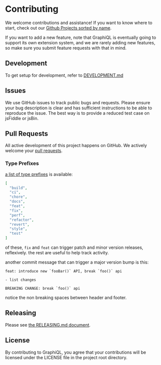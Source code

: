 # Contributing

We welcome contributions and assistance! If you want to know where to start,
check out our
[Github Projects sorted by name](https://github.com/graphql/graphiql/projects?query=is%3Aopen+sort%3Aname-asc).

If you want to add a new feature, note that GraphiQL is eventually going to
support its own extension system, and we are rarely adding new features, so make
sure you submit feature requests with that in mind.

## Development

To get setup for development, refer to [DEVELOPMENT.md](./DEVELOPMENT.md)

## Issues

We use GitHub issues to track public bugs and requests. Please ensure your bug
description is clear and has sufficient instructions to be able to reproduce the
issue. The best way is to provide a reduced test case on jsFiddle or jsBin.

## Pull Requests

All active development of this project happens on GitHub. We actively welcome
your [pull requests](https://help.github.com/articles/creating-a-pull-request).

### Type Prefixes

[a list of type prefixes](https://github.com/conventional-changelog/commitlint/tree/master/%40commitlint/config-conventional#type-enum)
is available:

```json
[
  "build",
  "ci",
  "chore",
  "docs",
  "feat",
  "fix",
  "perf",
  "refactor",
  "revert",
  "style",
  "test"
]
```

of these, `fix` and `feat` can trigger patch and minor version releases,
reflexively. the rest are useful to help track activity.

another commit message that can trigger a major version bump is this:

```
feat: introduce new `fooBar()` API, break `foo()` api

- list changes

BREAKING CHANGE: break `foo()` api
```

notice the non breaking spaces between header and footer.

## Releasing

Please see [the RELEASING.md document](./RELEASING.md).

## License

By contributing to GraphiQL, you agree that your contributions will be licensed
under the LICENSE file in the project root directory.